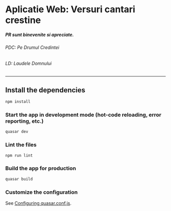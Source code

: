# Aplicatie Web: Versuri cantari crestine
##### PR sunt binevenite si apreciate.

###### PDC: Pe Drumul Credintei
###### LD: Laudele Domnului


----

## Install the dependencies
```bash
npm install
```

### Start the app in development mode (hot-code reloading, error reporting, etc.)
```bash
quasar dev
```

### Lint the files
```bash
npm run lint
```

### Build the app for production
```bash
quasar build
```

### Customize the configuration
See [Configuring quasar.conf.js](https://quasar.dev/quasar-cli/quasar-conf-js).
